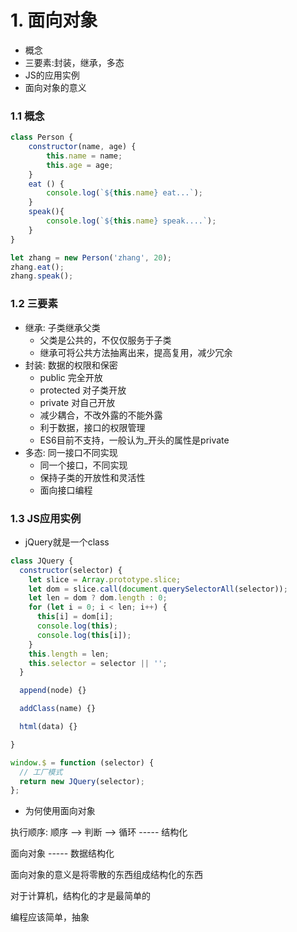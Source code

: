 # 1. 面向对象
+ 概念
+ 三要素:封装，继承，多态
+ JS的应用实例
+ 面向对象的意义

### 1.1 概念

```javascript
class Person {
    constructor(name, age) {
        this.name = name;
        this.age = age;
    }
    eat () {
        console.log(`${this.name} eat...`);
    }
    speak(){
        console.log(`${this.name} speak....`);
    }
}

let zhang = new Person('zhang', 20);
zhang.eat();
zhang.speak();
```

### 1.2 三要素
+ 继承: 子类继承父类
    + 父类是公共的，不仅仅服务于子类
    + 继承可将公共方法抽离出来，提高复用，减少冗余
+ 封装: 数据的权限和保密
    + public 完全开放
    + protected 对子类开放
    + private 对自己开放
    + 减少耦合，不改外露的不能外露
    + 利于数据，接口的权限管理
    + ES6目前不支持，一般认为_开头的属性是private
+ 多态: 同一接口不同实现
    + 同一个接口，不同实现
    + 保持子类的开放性和灵活性
    + 面向接口编程

### 1.3 JS应用实例
+ jQuery就是一个class

```javascript
class JQuery {
  constructor(selector) {
    let slice = Array.prototype.slice;
    let dom = slice.call(document.querySelectorAll(selector));
    let len = dom ? dom.length : 0;
    for (let i = 0; i < len; i++) {
      this[i] = dom[i];
      console.log(this);
      console.log(this[i]);
    }
    this.length = len;
    this.selector = selector || '';
  }

  append(node) {}

  addClass(name) {}

  html(data) {}

}

window.$ = function (selector) {
  // 工厂模式
  return new JQuery(selector);
};
```

+ 为何使用面向对象

执行顺序: 顺序 --> 判断 --> 循环 ----- 结构化

面向对象 ----- 数据结构化

面向对象的意义是将零散的东西组成结构化的东西

对于计算机，结构化的才是最简单的

编程应该简单，抽象
